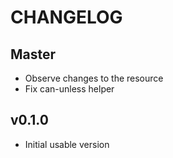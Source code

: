 # CHANGELOG

## Master

* Observe changes to the resource
* Fix can-unless helper

## v0.1.0

* Initial usable version